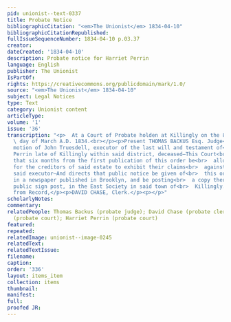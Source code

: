 ```yaml
---
pid: unionist--text-0337
title: Probate Notice
bibliographicCitation: "<em>The Unionist</em> 1834-04-10"
bibliographicCitationRepublished: 
fullIssueSequenceNumber: 1834-04-10 p.03.37
creator: 
dateCreated: '1834-04-10'
description: Probate notice for Harriet Perrin
language: English
publisher: The Unionist
IsPartOf: 
rights: https://creativecommons.org/publicdomain/mark/1.0/
source: "<em>The Unionist</em> 1834-04-10"
subject: Legal Notices
type: Text
category: Unionist content
articleType: 
volume: '1'
issue: '36'
transcription: "<p>  At a Court of Probate holden at Killingly on the 8<sup>th</sup>
  \ day of March A.D. 1834.<br></p><p>Present THOMAS BACKUS Esq. Judge</p><p>  On
  motion of John Truesdell, executor of the last will and testament of<br>  Harriet
  Perrin late of Killingly within said district, deceased—This Court<br>  doth decree
  that six months from the first publication of this order be<br>  allowed and limited
  for the creditors of said estate to exhibit their claims<br>  against the same to
  said executor—And directs that public notice be given of<br>  this order by advertising
  in a newspaper published in Brooklyn, and be posting<br>  a copy thereof on the
  public sign post, in the East Society in said town of<br>  Killingly.<br></p><p>Certified
  from Record,</p><p>DAVID CHASE, Clerk.</p><p></p>"
scholarlyNotes: 
commentary: 
relatedPeople: Thomas Backus (probate judge); David Chase (probate clerk); John Truesdell
  (probate court); Harriet Perrin (probate court)
featured: 
repeated: 
relatedImage: unionist--image-0245
relatedText: 
relatedTextIssue: 
filename: 
caption: 
order: '336'
layout: items_item
collection: items
thumbnail: 
manifest: 
full: 
proofed JR: 
---
```

